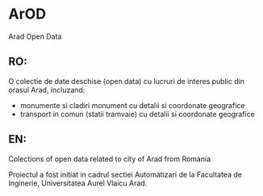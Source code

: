# ArOD
Arad Open Data

## RO:
O colectie de date deschise (open data) cu lucruri de interes public din orasul Arad, incluzand:
- monumente si cladiri monument cu detalii si coordonate geografice
- transport in comun (statii tramvaie) cu detalii si coordonate geografice

## EN:
Colections of open data related to city of Arad from Romania

Proiectul a fost initiat in cadrul sectiei Automatizari de la Facultatea de Inginerie, Universitatea Aurel Vlaicu Arad.
